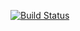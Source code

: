 [![Build Status](https://travis-ci.com/vmcggh18/myecommerce1.svg?branch=master)](https://travis-ci.com/vmcggh18/myecommerce1)